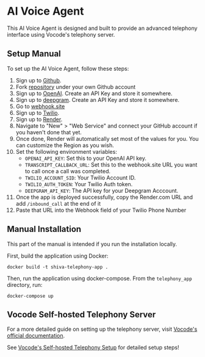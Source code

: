 # AI Voice Agent

This AI Voice Agent is designed and built  to provide an advanced telephony interface using Vocode's telephony server. 

## Setup Manual

To set up the AI Voice Agent, follow these steps:

1. Sign up to [Github](https://github.com).
2. Fork [repository](https://github.com/texaslearnai/ai-voice-agent-vocode-template) under your own Github account
3. Sign up to [OpenAI](https://openai.com). Create an API Key and store it somewhere.
4. Sign up to [deepgram](https://deepgram.com). Create an API Key and store it somewhere.
5. Go to [webhook.site](https://webhook.site)
6. Sign up to [Twilio](https://twilio.com).
7. Sign up to [Render](https://render.com).
8. Navigate to "New" > "Web Service" and connect your GitHub account if you haven't done that yet.
9. Once done, Render will automatically set most of the values for you. You can customize the Region as you wish.
10. Set the following environment variables: 
    - `OPENAI_API_KEY`: Set this to your OpenAI API key.
    - `TRANSCRIPT_CALLBACK_URL`: Set this to the webhook.site URL you want to call once a call was completed.
    - `TWILIO_ACCOUNT_SID`: Your Twilio Account ID.
    - `TWILIO_AUTH_TOKEN`: Your Twilio Auth token.
    - `DEEPGRAM_API_KEY`: The API key for your Deepgram Acccount.
11. Once the app is deployed successfully, copy the Render.com URL and add `/inbound_call` at the end of it
12. Paste that URL into the Webhook field of your Twilio Phone Number

## Manual Installation

This part of the manual is intended if you run the installation locally.

First, build the application using Docker:

```docker build -t shiva-telephony-app .```

Then, run the application using docker-compose. From the `telephony_app` directory, run:

```docker-compose up```


## Vocode Self-hosted Telephony Server

For a more detailed guide on setting up the telephony server, visit [Vocode's official documentation](https://docs.vocode.dev/open-source/telephony).

See [Vocode's Self-hosted Telephony Setup](https://docs.vocode.dev/telephony#self-hosted) for detailed setup steps!
